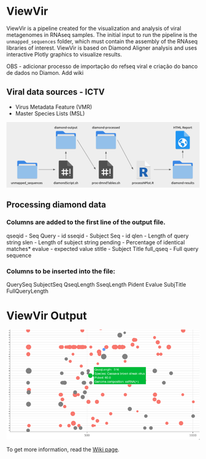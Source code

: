 # ViewVir

ViewVir is a pipeline created for the visualization and analysis of viral metagenomes in RNAseq samples. The initial input to run the pipeline is the `unmapped_sequences` folder, which must contain the assembly of the RNAseq libraries of interest. ViewVir is based on Diamond Aligner analysis and uses interactive Plotly graphics to visualize results.

OBS - adicionar processo de importação do refseq viral e criação do banco de dados no Diamon. Add wiki


## Viral data sources - ICTV

- Virus Metadata Feature (VMR)
- Master Species Lists (MSL)

![alt text](https://github.com/gabrielvpina/my_images/blob/main/pipeline_viewvir.png)

## Processing diamond data
### Columns are added to the first line of the output file.

qseqid - Seq Query - id
sseqid - Subject Seq - id
qlen - Length of query string
slen - Length of subject string
pending - Percentage of identical matches*
evalue - expected value
stitle - Subject Title
full_qseq - Full query sequence

### Columns to be inserted into the file:

QuerySeq SubjectSeq QseqLength SseqLength Pident Evalue SubjTitle FullQueryLength

# ViewVir Output

![alt text](https://github.com/gabrielvpina/my_images/blob/main/viewvir.png)

To get more information, read the [Wiki page](https://github.com/gabrielvpina/ViewVir/wiki).
